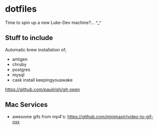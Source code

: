 # dotfiles
Time to spin up a new Luke-Dev machine?... ^_^

## Stuff to include
Automatic brew installation of;
- antigen
- chruby
- postgres
- mysql
- cask install keepingyouawake

https://github.com/paulirish/git-open

## Mac Services
- awesome gifs from mp4's: https://github.com/minimaxir/video-to-gif-osx
